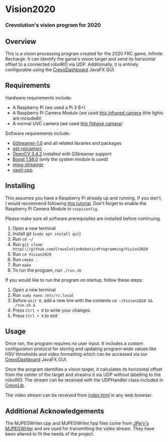 # Vision2020

### Crevolution's vision program for 2020

## Overview

This is a vision processing program created for the 2020 FRC game, Infinite Recharge. It can identify the game's vision target and send its horizontal offset to a connected roboRIO via UDP. Additionally, it is entirely configurable using the [CrevoDashboard](https://github.com/CrevolutionRoboticsProgramming/CrevoDashboard) JavaFX GUI.

## Requirements

Hardware requirements include:
* A Raspberry Pi (we used a Pi 3 B+)
* A Raspberry Pi Camera Module (we used [this infrared camera](https://www.amazon.com/Haiworld-Raspberry-Camera-Infrared-Megapixel/dp/B01MYUOQ0A) (the lights are included))
* A normal UVC camera (we used [this fisheye camera](https://www.amazon.com/180degree-Fisheye-Camera-usb-Android-Windows/dp/B00LQ854AG))

Software requirements include:
* [GStreamer-1.0](https://gstreamer.freedesktop.org/) and all related libraries and packages
* [gst-rpicamsrc](https://github.com/thaytan/gst-rpicamsrc)
* [OpenCV 3.4.2](https://github.com/opencv/opencv/archive/3.4.2.zip) installed with GStreamer support
* [Boost 1.58.0](https://sourceforge.net/projects/boost/files/boost/1.58.0/) (only the system module is used)
* [mjpg-streamer](https://github.com/jacksonliam/mjpg-streamer)
* [yaml-cpp](https://github.com/jbeder/yaml-cpp/)

## Installing

This assumes you have a Raspberry Pi already up and running. If you don't, I would recommend following [this tutorial](https://www.tomshardware.com/reviews/raspberry-pi-headless-setup-how-to,6028.html). Don't forget to enable the Raspberry Pi Camera Module in ```raspiconfig```.

Please make sure all software prerequisites are installed before continuing.

1. Open a new terminal
2. Install git (```sudo apt install git```)
3. Run ```cd ~/```
4. Run ```git clone https://github.com/CrevolutionRoboticsProgramming/Vision2020```
5. Run ```cd Vision2020```
6. Run ```cmake .```
7. Run ```make```
8. To run the program, run ```./run.sh```

If you would like to run the program on startup, follow these steps:
1. Open a new terminal
2. Run ```sudo nano /etc/rc.local```
3. Before ```exit 0```, add a new line with the contents ```cd ~/Vision2020 && ./run.sh &```
4. Press ```Ctrl + O``` to write your changes
5. Press ```Ctrl + X``` to exit

## Usage

Once ran, the program requires no user input. It includes a custom configuration protocol for storing and updating program-wide values like HSV thresholds and video formatting which can be accessed via our [CrevoDashboard](https://github.com/CrevolutionRoboticsProgramming/CrevoDashboard) JavaFX GUI.

Once the program identifies a vision target, it calculates its horizontal offset from the center of the target and streams it via UDP without labelling to the roboRIO. The stream can be received with the UDPHandler class included in [CrevoLib](https://github.com/CrevolutionRoboticsProgramming/RobotCode2020).

The video stream can be received from [index.html](../master/index.html) in any web browser.

## Additional Acknowledgements

The MJPEGWriter.cpp and MJPEGWriter.hpp files come from [JPery's MJPEGWriter](https://github.com/JPery/MJPEGWriter) and are used for transmitting the video stream. They have been altered to fit the needs of the project.
